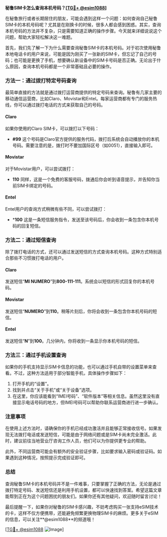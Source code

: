 **秘鲁SIM卡怎么查询本机号码？[[TG💪+ @esim1088](https://t.me/s/esim1088)]**

在秘鲁旅行或者长期居住的朋友，可能会遇到这样一个问题：如何查询自己秘鲁SIM卡的本机号码呢？尤其是在刚换卡的时候，很多人都会感到困惑。其实，查询本机号码的方法并不复杂，只是需要知道正确的操作步骤。今天就来详细说说这个问题，帮助大家轻松解决这一难题。

首先，我们先了解一下为什么需要查询秘鲁SIM卡的本机号码。对于初次使用秘鲁本地电话卡的用户来说，可能是因为刚买了一张新的SIM卡，但忘记了自己的号码；也可能是更换了手机，想要确认新设备中的SIM卡号码是否正确。无论出于什么原因，查询本机号码都是一个非常基础且必要的操作。

### **方法一：通过拨打特定号码查询**
最简单直接的方法就是通过拨打运营商提供的特定号码来查询。秘鲁有几家主要的移动通信运营商，比如Claro、Movistar和Entel。每家运营商都有专门的服务热线，你可以通过拨打电话的方式来获取自己的号码。

#### **Claro**
如果你使用的Claro SIM卡，可以拨打以下号码：
- **#99**
这个号码是Claro官方提供的服务代码，拨打后系统会自动播放你的本机号码。需要注意的是，拨打时不要加国际区号（如0051），直接输入即可。

#### **Movistar**
对于Movistar用户，可以尝试拨打：
- **110**
同样，这是一个免费的客服号码，拨通后你会听到语音提示，并告知你当前SIM卡绑定的号码。

#### **Entel**
Entel用户的查询方式稍微有些不同，可以尝试拨打：
- ***100**
这是一条短信服务指令，发送至该号码后，你会收到一条包含你本机号码的回复短信。

### **方法二：通过短信查询**
除了拨打电话的方式，还可以通过发送短信的方式查询本机号码。这种方式特别适合那些不习惯拨打电话的用户。

#### **Claro**
发送短信“**MI NUMERO**”到**800-111-111**。系统会以短信的形式回复你的本机号码。

#### **Movistar**
发送短信“**NUMERO**”到**110**。稍等片刻后，你将会收到一条包含你本机号码的短信。

#### **Entel**
发送短信“**N**”到**100**。几分钟内，你将收到一条显示你本机号码的短信。

### **方法三：通过手机设置查询**
如果你的手机支持显示SIM卡信息的功能，也可以通过手机自带的设置菜单来查看。不过，这种方法适用于部分智能手机，具体操作步骤如下：

1. 打开手机的“设置”。
2. 找到并点击“关于手机”或“关于设备”选项。
3. 在这里，你应该能看到“IMEI号码”、“软件版本”等相关信息。虽然这里没有直接显示电话号码的地方，但IMEI号码可以帮助你联系运营商进行进一步确认。

### **注意事项**
在使用上述方法时，请确保你的手机已经成功激活并且能够正常接收信号。如果发现无法拨打电话或发送短信，可能是由于网络问题或是SIM卡尚未完全激活。此时，建议前往当地营业厅咨询工作人员，他们可以为你提供更专业的帮助。

此外，不同运营商可能会有额外的安全验证步骤，比如要求输入密码或验证码。如果遇到这种情况，按照提示完成验证即可。

### **总结**
查询秘鲁SIM卡的本机号码并不是一件难事，只要掌握了正确的方法，无论是通过拨打特定号码、发送短信还是利用手机设置，都可以快速找到答案。希望这篇文章能帮到正在为这个问题困扰的朋友们。如果你还有其他疑问，欢迎随时留言讨论！

最后提醒一下，如果你对秘鲁的SIM卡感兴趣，不妨考虑购买一张支持eSIM技术的卡，这样不仅方便携带，还能避免频繁更换物理SIM卡的麻烦。更多关于eSIM的信息，可以关注**@esim1088**的频道哦！

[[TG💪+ @esim1088](https://t.me/s/esim1088) ![Image](https://i.postimg.cc/4NQfJmqS/Snipaste-2025-05-13-00-14-12.png)]